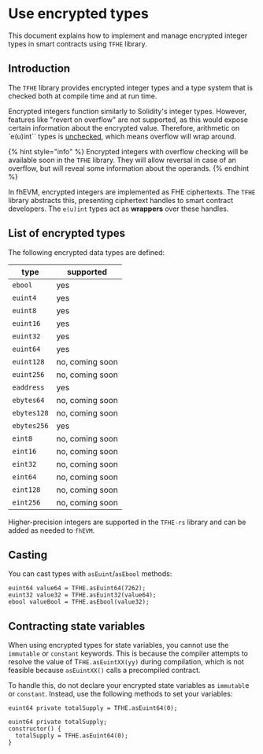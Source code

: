 # Use encrypted types
This document explains how to implement and manage encrypted integer types in smart contracts using `TFHE` library.

## Introduction
The `TFHE` library provides encrypted integer types and a type system that is checked both at compile time and at run time.

Encrypted integers function similarly to Solidity's integer types. However, features like "revert on overflow" are not supported, as this would expose certain information about the encrypted value. Therefore, arithmetic on `e(u)int`` types is [unchecked](https://docs.soliditylang.org/en/latest/control-structures.html#checked-or-unchecked-arithmetic), which means overflow will wrap around.

{% hint style="info" %}
Encrypted integers with overflow checking will be available soon in the `TFHE` library. They will allow reversal in case of an overflow, but will reveal some information about the operands.
{% endhint %}

In fhEVM, encrypted integers are implemented as FHE ciphertexts. The `TFHE` library abstracts this, presenting ciphertext handles to smart contract developers. The `e(u)int` types act as **wrappers** over these handles.

## List of encrypted types

The following encrypted data types are defined:

| type        | supported       |
| ----------- | --------------- |
| `ebool`     | yes             |
| `euint4`    | yes             |
| `euint8`    | yes             |
| `euint16`   | yes             |
| `euint32`   | yes             |
| `euint64`   | yes             |
| `euint128`  | no, coming soon |
| `euint256`  | no, coming soon |
| `eaddress`  | yes             |
| `ebytes64`  | no, coming soon |
| `ebytes128` | no, coming soon |
| `ebytes256` | yes             |
| `eint8`     | no, coming soon |
| `eint16`    | no, coming soon |
| `eint32`    | no, coming soon |
| `eint64`    | no, coming soon |
| `eint128`   | no, coming soon |
| `eint256`   | no, coming soon |

Higher-precision integers are supported in the `TFHE-rs` library and can be added as needed to `fhEVM`.

## Casting

You can cast types with `asEuint`/`asEbool` methods:

```solidity
euint64 value64 = TFHE.asEuint64(7262);
euint32 value32 = TFHE.asEuint32(value64);
ebool valueBool = TFHE.asEbool(value32);
```

## Contracting state variables
When using encrypted types for state variables, you cannot use the `immutable` or `constant` keywords. This is because the compiler attempts to resolve the value of T`FHE.asEuintXX(yy)` during compilation, which is not feasible because `asEuintXX()` calls a precompiled contract. 

To handle this, do not declare your encrypted state variables as `immutabl`e or `constant`. Instead, use the following methods to set your variables:


```solidity
euint64 private totalSupply = TFHE.asEuint64(0);
```

```solidity
euint64 private totalSupply;
constructor() {
  totalSupply = TFHE.asEuint64(0);
}
```
